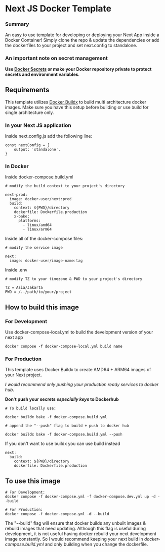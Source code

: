 # Next JS Docker Template

### Summary
An easy to use template for developing or deploying your Next App inside a Docker Container! Simply clone the repo & update the dependencies or add the dockerfiles to your project and set next.config to standalone.

### An important note on secret management

**Use [Docker Secrets](https://docs.docker.com/compose/use-secrets/) or make your Docker repository private to protect secrets and environment variables.**

## Requirements

This template utilizes [Docker Buildx](https://github.com/docker/buildx) to build multi architecture docker images. Make sure you have this setup before building or use build for single architecture only.

### In your Next JS application
Inside next.config.js add the following line:
```
const nextConfig = {
    output: 'standalone',
}
```

### In Docker
Inside docker-compose.build.yml
```
# modify the build context to your project's directory

next-prod:
  image: docker-user/next:prod
  build:
    context: ${PWD}/directory
    dockerfile: Dockerfile.production
    x-bake:
      platforms:
        - linux/amd64
        - linux/arm64
```


Inside all of the docker-compose files:
```
# modify the service image

next:
  image: docker-user/image-name:tag
```

Inside .env
```
# modify TZ to your timezone & PWD to your project's directory

TZ = Asia/Jakarta
PWD = /../path/to/your/project
```
## How to build this image

### For Development

Use docker-compose-local.yml to build the development version of your next app

```
docker compose -f docker-compose-local.yml build name
```

### For Production

This template uses Docker Buildx to create AMD64 + ARM64 images of your Next project.

_I would recommend only pushing your production ready services to docker hub._

**Don't push your secrets _especially keys_ to Dockerhub**

```
# To build locally use:

docker buildx bake -f docker-compose.build.yml

# append the "--push" flag to build + push to docker hub

docker buildx bake -f docker-compose.build.yml --push
```

If you don't want to use buildx you can use build instead
```
next:
  build:
    context: ${PWD}/directory
    dockerfile: Dockerfile.production
```

## To use this image

```
# For Development:
docker compose -f docker-compose.yml -f docker-compose.dev.yml up -d --build

# For Production:
docker compose -f docker-compose.yml -d --build

```

The "--build" flag will ensure that docker builds any unbuilt images & rebuild images that need updating. Although this flag is useful during development, it is not useful having docker rebuild your next development image constantly. So I would recommend keeping your next build in _docker-compose.build.yml_ and only building when you change the dockerfile.

